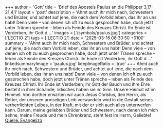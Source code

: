 +++
author = 'Gott'
title = 'Brief des Apostels Paulus an die Philipper 3,17-21.4,1'
layout = 'post'
description = 'Ahmt auch ihr mich nach, Schwestern und Brüder, und achtet auf jene, die nach dem Vorbild leben, das ihr an uns habt! Denn viele – von denen ich oft zu euch gesprochen habe, doch jetzt unter Tränen spreche – leben als Feinde des Kreuzes Christi. Ihr Ende ist Verderben, ihr Gott d....'
images = ['/symbols/paulus.jpg']
categories = ['LECTIO 2']
tags = ['LECTIO 2']
date = '2025-03-16 08:30:50 +0100'
summary = 'Ahmt auch ihr mich nach, Schwestern und Brüder, und achtet auf jene, die nach dem Vorbild leben, das ihr an uns habt! Denn viele – von denen ich oft zu euch gesprochen habe, doch jetzt unter Tränen spreche – leben als Feinde des Kreuzes Christi. Ihr Ende ist Verderben, ihr Gott d....'
linkedsummaryImage = 'paulus.jpg'
keepImageRatio = 'true'
+++
Ahmt auch ihr mich nach, Schwestern und Brüder, und achtet auf jene, die nach dem Vorbild leben, das ihr an uns habt!
Denn viele – von denen ich oft zu euch gesprochen habe, doch jetzt unter Tränen spreche – leben als Feinde des Kreuzes Christi.
Ihr Ende ist Verderben, ihr Gott der Bauch und ihre Ehre besteht in ihrer Schande; Irdisches haben sie im Sinn.<!--more-->
Unsere Heimat ist im Himmel. Von dorther erwarten wir auch Jesus Christus, den Herrn, als Retter,
der unseren armseligen Leib verwandeln wird in die Gestalt seines verherrlichten Leibes, in der Kraft, mit der er sich auch alles unterwerfen kann.
Darum, meine geliebten Brüder und Schwestern, nach denen ich mich sehne, meine Freude und mein Ehrenkranz, steht fest im Herrn, Geliebte!<br> [Quelle: Evangelizo](https://evangeliumtagfuertag.org/DE/gospel)